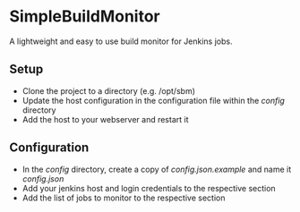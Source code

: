 # SimpleBuildMonitor

A lightweight and easy to use build monitor for Jenkins jobs. 


## Setup

* Clone the project to a directory (e.g. /opt/sbm) 
* Update the host configuration in the configuration file within the *config* directory
* Add the host to your webserver and restart it


## Configuration

* In the *config* directory, create a copy of *config.json.example* and name it *config.json*
* Add your jenkins host and login credentials to the respective section
* Add the list of jobs to monitor to the respective section
